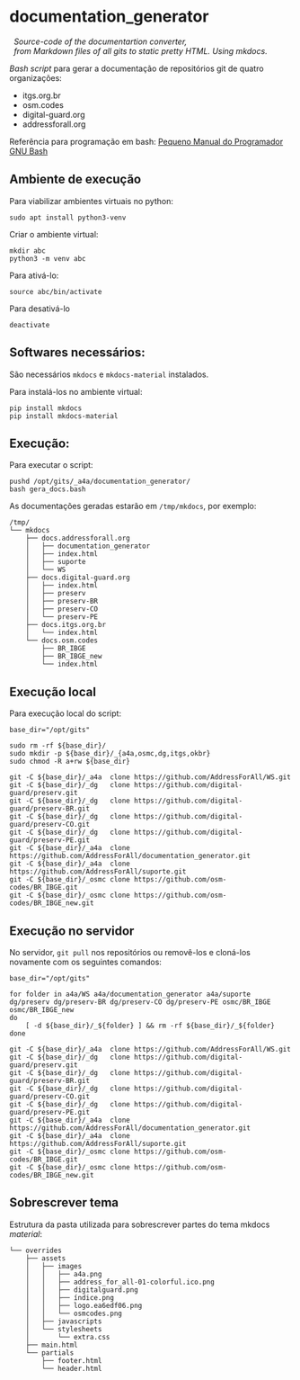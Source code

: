 # documentation_generator
&nbsp; *Source-code of the documentartion converter,<br/>&nbsp; from Markdown files of all gits to static pretty HTML. Using mkdocs.*

*Bash script* para gerar a documentação de repositórios git de quatro organizações:
* itgs.org.br
* osm.codes
* digital-guard.org
* addressforall.org

Referência para programação em bash: [Pequeno Manual do Programador GNU Bash](https://odysee.com/@debxp:9/pmpgb-ed1-free:f)


## Ambiente de execução

Para viabilizar ambientes virtuais no python:

`sudo apt install python3-venv`

Criar o ambiente virtual:

```
mkdir abc
python3 -m venv abc
```

Para ativá-lo:

`source abc/bin/activate`

Para desativá-lo

`deactivate`

## Softwares necessários:

São necessários `mkdocs` e `mkdocs-material` instalados.

Para instalá-los no ambiente virtual:

```
pip install mkdocs
pip install mkdocs-material
```

## Execução:

Para executar o script:

```
pushd /opt/gits/_a4a/documentation_generator/
bash gera_docs.bash
```
As documentações geradas estarão em `/tmp/mkdocs`, por exemplo:

```
/tmp/
└── mkdocs
    ├── docs.addressforall.org
    │   ├── documentation_generator
    │   ├── index.html
    │   ├── suporte
    │   └── WS
    ├── docs.digital-guard.org
    │   ├── index.html
    │   ├── preserv
    │   ├── preserv-BR
    │   ├── preserv-CO
    │   └── preserv-PE
    ├── docs.itgs.org.br
    │   └── index.html
    └── docs.osm.codes
        ├── BR_IBGE
        ├── BR_IBGE_new
        └── index.html
```

## Execução local

Para execução local do script:

```
base_dir="/opt/gits"

sudo rm -rf ${base_dir}/
sudo mkdir -p ${base_dir}/_{a4a,osmc,dg,itgs,okbr}
sudo chmod -R a+rw ${base_dir}

git -C ${base_dir}/_a4a  clone https://github.com/AddressForAll/WS.git
git -C ${base_dir}/_dg   clone https://github.com/digital-guard/preserv.git
git -C ${base_dir}/_dg   clone https://github.com/digital-guard/preserv-BR.git
git -C ${base_dir}/_dg   clone https://github.com/digital-guard/preserv-CO.git
git -C ${base_dir}/_dg   clone https://github.com/digital-guard/preserv-PE.git
git -C ${base_dir}/_a4a  clone https://github.com/AddressForAll/documentation_generator.git
git -C ${base_dir}/_a4a  clone https://github.com/AddressForAll/suporte.git
git -C ${base_dir}/_osmc clone https://github.com/osm-codes/BR_IBGE.git
git -C ${base_dir}/_osmc clone https://github.com/osm-codes/BR_IBGE_new.git
```

## Execução no servidor

No servidor, `git pull` nos repositórios ou removê-los e cloná-los novamente com os seguintes comandos:


```
base_dir="/opt/gits"

for folder in a4a/WS a4a/documentation_generator a4a/suporte dg/preserv dg/preserv-BR dg/preserv-CO dg/preserv-PE osmc/BR_IBGE osmc/BR_IBGE_new
do
    [ -d ${base_dir}/_${folder} ] && rm -rf ${base_dir}/_${folder}
done

git -C ${base_dir}/_a4a  clone https://github.com/AddressForAll/WS.git
git -C ${base_dir}/_dg   clone https://github.com/digital-guard/preserv.git
git -C ${base_dir}/_dg   clone https://github.com/digital-guard/preserv-BR.git
git -C ${base_dir}/_dg   clone https://github.com/digital-guard/preserv-CO.git
git -C ${base_dir}/_dg   clone https://github.com/digital-guard/preserv-PE.git
git -C ${base_dir}/_a4a  clone https://github.com/AddressForAll/documentation_generator.git
git -C ${base_dir}/_a4a  clone https://github.com/AddressForAll/suporte.git
git -C ${base_dir}/_osmc clone https://github.com/osm-codes/BR_IBGE.git
git -C ${base_dir}/_osmc clone https://github.com/osm-codes/BR_IBGE_new.git
```


## Sobrescrever tema

Estrutura da pasta utilizada para sobrescrever partes do tema mkdocs _material_:

```
└── overrides
    ├── assets
    │   ├── images
    │   │   ├── a4a.png
    │   │   ├── address_for_all-01-colorful.ico.png
    │   │   ├── digitalguard.png
    │   │   ├── índice.png
    │   │   ├── logo.ea6edf06.png
    │   │   └── osmcodes.png
    │   ├── javascripts
    │   └── stylesheets
    │       └── extra.css
    ├── main.html
    └── partials
        ├── footer.html
        └── header.html
```
